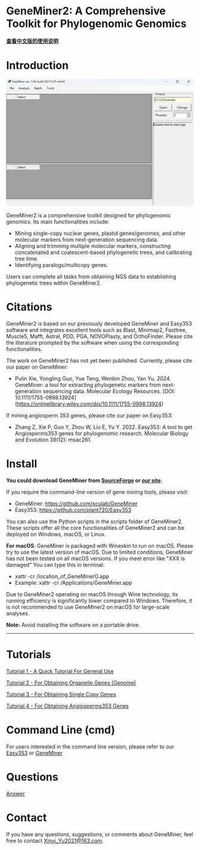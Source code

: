# GeneMiner2: A Comprehensive Toolkit for Phylogenomic Genomics
**[查看中文版的使用说明](README_zh_cn.md)**

# Introduction
 ![](images/main_page.jpg)

GeneMiner2 is a comprehensive toolkit designed for phylogenomic genomics. Its main functionalities include:
- Mining single-copy nuclear genes, plastid genes/genomes, and other molecular markers from next-generation sequencing data.
- Aligning and trimming multiple molecular markers, constructing concatenated and coalescent-based phylogenetic trees, and calibrating tree time.
- Identifying paralogs/multicopy genes.

Users can complete all tasks from obtaining NGS data to establishing phylogenetic trees within GeneMiner2.
# Citations
GeneMiner2 is based on our previously developed GeneMiner and Easy353 software and integrates excellent tools such as Blast, Minimap2, Fasttree, Muscle5, Mafft, Astral, PDD, PGA, NOVOPlasty, and OrthoFinder. Please cite the literature prompted by the software when using the corresponding functionalities.

The work on GeneMiner2 has not yet been published. Currently, please cite our paper on GeneMiner:

- Pulin Xie, Yongling Guo, Yue Teng, Wenbin Zhou, Yan Yu. 2024. GeneMiner: a tool for extracting phylogenetic markers from next-generation sequencing data. Molecular Ecology Resources. [DOI: 10.1111/1755-0998.13924] (https://onlinelibrary.wiley.com/doi/10.1111/1755-0998.13924)

If mining angiosperm 353 genes, please cite our paper on Easy353:
- Zhang Z, Xie P, Guo Y, Zhou W, Liu E, Yu Y. 2022. Easy353: A tool to get Angiosperms353 genes for phylogenomic research. Molecular Biology and Evolution 39(12): msac261.


# Install
**You could download GeneMiner from [SourceForge](https://sourceforge.net/projects/geneminer/files/) or [our site](http://life-bioinfo.tpddns.cn:8445/database/app/GeneMiner/).**

If you require the command-line version of gene mining tools, please visit:
- GeneMiner: https://github.com/sculab/GeneMiner
- Easy353: https://github.com/plant720/Easy353

You can also use the Python scripts in the scripts folder of GeneMiner2. These scripts offer all the core functionalities of GeneMiner2 and can be deployed on Windows, macOS, or Linux.

**For macOS**: GeneMiner is packaged with Wineskin to run on macOS. Please try to use the latest version of macOS. Due to limited conditions, GeneMiner has not been tested on all macOS versions. If you meet error like "XXX is damaged" You can type this in terminal:
- xattr -cr /location_of_GeneMinerO.app
- Example: xattr -cr /Applications/GeneMiner.app

Due to GeneMiner2 operating on macOS through Wine technology, its running efficiency is significantly lower compared to Windows. Therefore, it is not recommended to use GeneMiner2 on macOS for large-scale analyses.

**Note:** Avoid installing the software on a portable drive.

---


# Tutorials

[Tutorial 1 - A Quick Tutorial For General Use](/DEMO/DEMO1/DEMO1.md)


[Tutorial 2 - For Obtaining Organelle Genes (Genome)](/DEMO/DEMO2/DEMO2.md)

  
[Tutorial 3 - For Obtaining Single Copy Genes](DEMO/DEMO3/DEMO3.md)


[Tutorial 4 - For Obtaining Angiosperms353 Genes](DEMO/DEMO4/DEMO4.md)


# Command Line (cmd)

For users interested in the command line version, please refer to our [Easy353](https://github.com/plant720/Easy353) or [GeneMiner](https://github.com/sculab/GeneMiner)


# Questions
[Answer](manual/EN_US/FAQ.md)


# Contact
If you have any questions, suggestions, or comments about GeneMiner, feel free to contact Xinyi_Yu2021@163.com.




